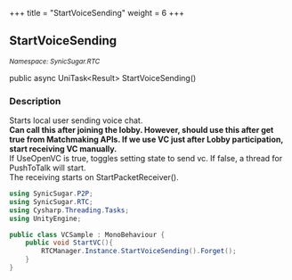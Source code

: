 +++
title = "StartVoiceSending"
weight = 6
+++
## StartVoiceSending
<small>*Namespace: SynicSugar.RTC*</small>

public async UniTask&lt;Result&gt; StartVoiceSending()


### Description
Starts local user sending voice chat.<br>
**Can call this after joining the lobby. However, should use this after get true from Matchmaking APIs. If we use VC just after Lobby participation, start receiving VC manually.**<br>
If UseOpenVC is true, toggles setting state to send vc. If false, a thread for PushToTalk will start.<br>
The receiving starts on StartPacketReceiver().


```cs
using SynicSugar.P2P;
using SynicSugar.RTC;
using Cysharp.Threading.Tasks;
using UnityEngine;

public class VCSample : MonoBehaviour {
    public void StartVC(){
        RTCManager.Instance.StartVoiceSending().Forget();
    }
}
```